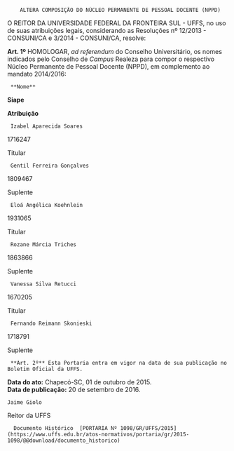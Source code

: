         ALTERA COMPOSIÇÃO DO NÚCLEO PERMANENTE DE PESSOAL DOCENTE (NPPD)  

O REITOR DA UNIVERSIDADE FEDERAL DA FRONTEIRA SUL - UFFS, no uso de suas atribuições legais, considerando as Resoluções nº 12/2013 - CONSUNI/CA e 3/2014 - CONSUNI/CA, resolve:

 **Art. 1º** HOMOLOGAR, *ad referendum* do Conselho Universitário, os nomes indicados pelo Conselho de *Campus* Realeza para compor o respectivo Núcleo Permanente de Pessoal Docente (NPPD), em complemento ao mandato 2014/2016:

     **Nome**

   **Siape**

   **Atribuição**

     Izabel Aparecida Soares

   1716247

   Titular

     Gentil Ferreira Gonçalves

   1809467

   Suplente

     Eloá Angélica Koehnlein

   1931065

   Titular

     Rozane Márcia Triches

   1863866

   Suplente

     Vanessa Silva Retucci

   1670205

   Titular

     Fernando Reimann Skonieski

   1718791

   Suplente

     **Art. 2º** Esta Portaria entra em vigor na data de sua publicação no Boletim Oficial da UFFS.

  

   **Data do ato:** Chapecó-SC, 01 de outubro de 2015.   
 **Data de publicação:**  20 de setembro de 2016. 

    Jaime Giolo   
 Reitor da UFFS 

      Documento Histórico  [PORTARIA Nº 1098/GR/UFFS/2015](https://www.uffs.edu.br/atos-normativos/portaria/gr/2015-1098/@@download/documento_historico)     
      